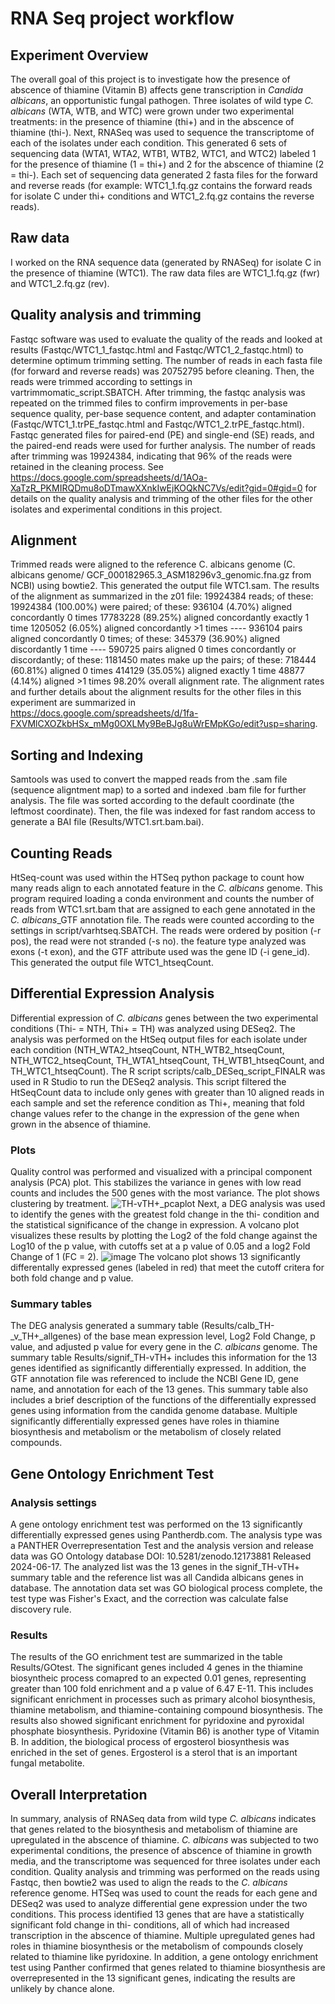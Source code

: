 # RNA Seq project workflow
## Experiment Overview
The overall goal of this project is to investigate how the presence of abscence of thiamine (Vitamin B) affects gene transcription in *Candida albicans*, an opportunistic fungal pathogen. Three isolates of wild type *C. albicans* (WTA, WTB, and WTC) were grown under two experimental treatments: in the presence of thiamine (thi+) and in the abscence of thiamine (thi-). Next, RNASeq was used to sequence the transcriptome of each of the isolates under each condition. This generated 6 sets of sequencing data (WTA1, WTA2, WTB1, WTB2, WTC1, and WTC2) labeled 1 for the presence of thiamine (1 = thi+) and 2 for the abscence of thiamine (2 = thi-). Each set of sequencing data generated 2 fasta files for the forward and reverse reads (for example: WTC1_1.fq.gz contains the forward reads for isolate C under thi+ conditions and WTC1_2.fq.gz contains the reverse reads).
## Raw data 
I worked on the RNA sequence data (generated by RNASeq) for isolate C in the presence of thiamine (WTC1). The raw data files are WTC1_1.fq.gz (fwr) and WTC1_2.fq.gz (rev).
## Quality analysis and trimming
Fastqc software was used to evaluate the quality of the reads and looked at results (Fastqc/WTC1_1_fastqc.html and Fastqc/WTC1_2_fastqc.html) to determine optimum trimming setting. The number of reads in each fasta file (for forward and reverse reads) was 20752795 before cleaning. 
Then, the reads were trimmed according to settings in vartrimmomatic_script.SBATCH.
After trimming, the fastqc analysis was repeated on the trimmed files to confirm improvements in per-base sequence quality, per-base sequence content, and adapter contamination (Fastqc/WTC1_1.trPE_fastqc.html and Fastqc/WTC1_2.trPE_fastqc.html). Fastqc generated files for paired-end (PE) and single-end (SE) reads, and the paired-end reads were used for further analysis. The number of reads after trimming was 19924384, indicating that 96% of the reads were retained in the cleaning process. See https://docs.google.com/spreadsheets/d/1AOa-XaTzR_PKMIRQDmu8oDTmawXXnkIwEjKOQkNC7Vs/edit?gid=0#gid=0 for details on the quality analysis and trimming of the other files for the other isolates and experimental conditions in this project. 
## Alignment
Trimmed reads were aligned to the reference C. albicans genome (C. albicans genome/ GCF_000182965.3_ASM18296v3_genomic.fna.gz from NCBI) using bowtie2. This generated the output file WTC1.sam. 
The results of the alignment as summarized in the z01 file: 19924384 reads; of these:
  19924384 (100.00%) were paired; of these:
    936104 (4.70%) aligned concordantly 0 times
    17783228 (89.25%) aligned concordantly exactly 1 time
    1205052 (6.05%) aligned concordantly >1 times
    ----
    936104 pairs aligned concordantly 0 times; of these:
      345379 (36.90%) aligned discordantly 1 time
    ----
    590725 pairs aligned 0 times concordantly or discordantly; of these:
      1181450 mates make up the pairs; of these:
        718444 (60.81%) aligned 0 times
        414129 (35.05%) aligned exactly 1 time
        48877 (4.14%) aligned >1 times
98.20% overall alignment rate.
The alignment rates and further details about the alignment results for the other files in this experiment are summarized in https://docs.google.com/spreadsheets/d/1fa-FXVMlCXOZkbHSx_mMg0OXLMy9BeBJg8uWrEMpKGo/edit?usp=sharing. 
## Sorting and Indexing
Samtools was used to convert the mapped reads from the .sam file (sequence aligntment map) to a sorted and indexed .bam file for further analysis. The file was sorted according to the default coordinate (the leftmost coordinate). Then, the file was indexed for fast random access to generate a BAI file (Results/WTC1.srt.bam.bai). 
## Counting Reads
HtSeq-count was used within the HTSeq python package to count how many reads align to each annotated feature in the *C. albicans* genome. This program required loading a conda environment and counts the number of reads from WTC1.srt.bam that are assigned to each gene annotated in the *C. albicans*_GTF annotation file. The reads were counted according to the settings in script/varhtseq.SBATCH. The reads were ordered by position (-r pos), the read were not stranded (-s no). the feature type analyzed was exons (-t exon), and the GTF attribute used was the gene ID (-i gene_id). This generated the output file WTC1_htseqCount. 
## Differential Expression Analysis
Differential expression of *C. albicans* genes between the two experimental conditions (Thi- = NTH, Thi+ = TH) was analyzed using DESeq2. The analysis was performed on the HtSeq output files for each isolate under each condition (NTH_WTA2_htseqCount, NTH_WTB2_htseqCount, NTH_WTC2_htseqCount, TH_WTA1_htseqCount, TH_WTB1_htseqCount, and TH_WTC1_htseqCount). The R script scripts/calb_DESeq_script_FINALR was used in R Studio to run the DESeq2 analysis. This script filtered the HtSeqCount data to include only genes with greater than 10 aligned reads in each sample and set the reference condition as Thi+, meaning that fold change values refer to the change in the expression of the gene when grown in the absence of thiamine. 
### Plots
Quality control was performed and visualized with a principal component analysis (PCA) plot. This stabilizes the variance in genes with low read counts and includes the 500 genes with the most variance. The plot shows clustering by treatment. ![TH-vTH+_pcaplot](https://github.com/user-attachments/assets/7fb89828-be01-481f-b717-f7856e33595c) Next, a DEG analysis was used to identify the genes with the greatest fold change in the thi- condition and the statistical significance of the change in expression. A volcano plot visualizes these results by plotting the Log2 of the fold change against the Log10 of the p value, with cutoffs set at a p value of 0.05 and a log2 Fold Change of 1 (FC = 2). ![image](https://github.com/user-attachments/assets/d1d52b64-1ae6-4af4-98ae-7fbfcd8b2563) 
The volcano plot shows 13 significantly differentally expressed genes (labeled in red) that meet the cutoff critera for both fold change and p value.
### Summary tables
The DEG analysis generated a summary table (Results/calb_TH-_v_TH+_allgenes) of the base mean expression level, Log2 Fold Change, p value, and adjusted p value for every gene in the *C. albicans* genome. The summary table Results/signif_TH-vTH+ includes this information for the 13 genes identified as significantly differentially expressed. In addition, the GTF annotation file was referenced to include the NCBI Gene ID, gene name, and annotation for each of the 13 genes. This summary table also includes a brief description of the functions of the differentially expressed genes using information from the candida genome database. Multiple significantly differentially expressed genes have roles in thiamine biosynthesis and metabolism or the metabolism of closely related compounds. 
## Gene Ontology Enrichment Test
### Analysis settings
A gene ontology enrichment test was performed on the 13 significantly differentially expressed genes using Pantherdb.com. The analysis type was a PANTHER Overrepresentation Test and the analysis version and release data was GO Ontology database DOI: 10.5281/zenodo.12173881 Released 2024-06-17. The analyzed list was the 13 genes in the signif_TH-vTH+ summary table and the reference list was all Candida albicans genes in database. The annotation data set was GO biological process complete, the test type was Fisher's Exact, and the correction was calculate false discovery rule. 
### Results
The results of the GO enrichment test are summarized in the table Results/GOtest. The significant genes included 4 genes in the thiamine biosyntheic process comapred to an expected 0.01 genes, representing greater than 100 fold enrichment and a p value of 6.47 E-11. This includes significant enrichment in processes such as primary alcohol biosynthesis, thiamine metabolism, and thiamine-containing compound biosynthesis. The results also showed significant enrichment for pyridoxine and pyroxidal phosphate biosynthesis. Pyridoxine (Vitamin B6) is another type of Vitamin B. In addition, the biological process of ergosterol biosynthesis was enriched in the set of genes. Ergosterol is a sterol that is an important fungal metabolite.
## Overall Interpretation
In summary, analysis of RNASeq data from wild type *C. albicans* indicates that genes related to the biosynthesis and metabolism of thiamine are upregulated in the abscence of thiamine. *C. albicans* was subjected to two experimental conditions, the presence of abscence of thiamine in growth media, and the transcriptome was sequenced for three isolates under each condition. Quality analysis and trimming was performed on the reads using Fastqc, then bowtie2 was used to align the reads to the *C. albicans* reference genome. HTSeq was used to count the reads for each gene and DESeq2 was used to analyze differential gene expression under the two conditions. This process identified 13 genes that are have a statistically significant fold change in thi- conditions, all of which had increased transcription in the abscence of thiamine. Multiple upregulated genes had roles in thiamine biosynthesis or the metabolism of compounds closely related to thiamine like pyridoxine. In addition, a gene ontology enrichment test using Panther confirmed that genes related to thiamine biosynthesis are overrepresented in the 13 significant genes, indicating the results are unlikely by chance alone. 
